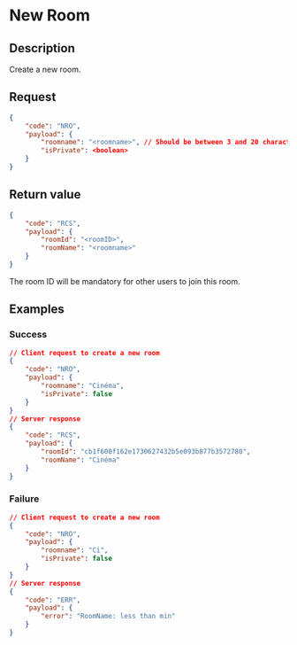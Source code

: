 # New Room
## Description
Create a new room.

## Request

```json
{
	"code": "NRO",
	"payload": {
		"roomname": "<roomname>", // Should be between 3 and 20 characters long
		"isPrivate": <boolean>
	}
}
```

## Return value

```json
{
	"code": "RCS",
	"payload": {
		"roomId": "<roomID>",
		"roomName": "<roomname>"
	}
}
```

The room ID will be mandatory for other users to join this room.

## Examples
### Success

```json
// Client request to create a new room
{
	"code": "NRO",
	"payload": {
		"roomname": "Cinéma",
		"isPrivate": false
	}
}
// Server response
{
	"code": "RCS",
	"payload": {
		"roomId": "cb1f600f162e1730627432b5e093b877b3572780",
		"roomName": "Cinéma"
	}
}
```
### Failure
```json
// Client request to create a new room
{
	"code": "NRO",
	"payload": {
		"roomname": "Ci",
		"isPrivate": false
	}
}
// Server response
{
	"code": "ERR",
	"payload": {
		"error": "RoomName: less than min"
	}
}
```
